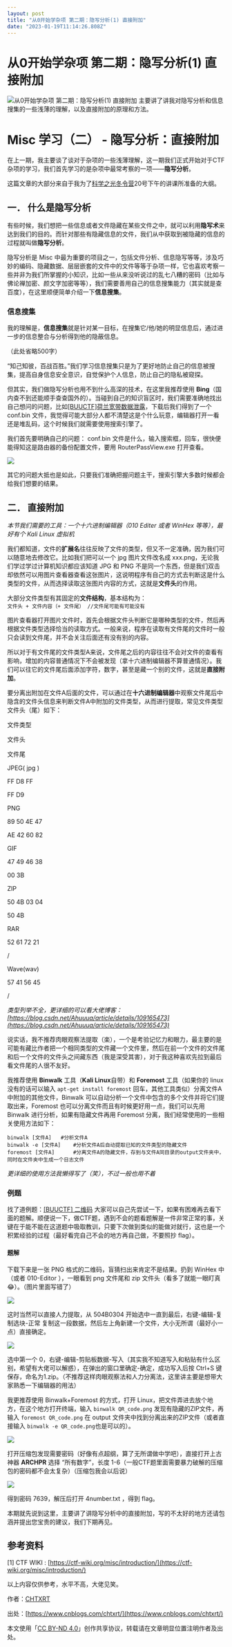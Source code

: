 ```yaml
---
layout: post
title: "从0开始学杂项 第二期：隐写分析(1) 直接附加"
date: "2023-01-19T11:14:26.808Z"
---
```

从0开始学杂项 第二期：隐写分析(1) 直接附加
========================

![从0开始学杂项 第二期：隐写分析(1) 直接附加](https://img2023.cnblogs.com/blog/2978268/202301/2978268-20230119153915639-1724795449.png) 主要讲了讲我对隐写分析和信息搜集的一些浅薄的理解，以及直接附加的原理和方法。

Misc 学习（二） - 隐写分析：直接附加
======================

在上一期，我主要谈了谈对于杂项的一些浅薄理解，这一期我们正式开始对于CTF杂项的学习，我们首先学习的是杂项中最常考察的一项——**隐写分析**。

这篇文章的大部分来自于我为了[科学之光冬令营](https://live.bilibili.com/22549246)20号下午的讲课所准备的大纲。

一． 什么是隐写分析
----------

有些时候，我们想把一些信息或者文件隐藏在某些文件之中，就可以利用**隐写术**来达到我们的目的。而针对那些有隐藏信息的文件，我们从中获取到被隐藏的信息的过程就叫做**隐写分析**。

隐写分析是 Misc 中最为重要的项目之一，包括文件分析、信息隐写等等，涉及巧妙的编码、隐藏数据、层层嵌套的文件中的文件等等于杂项一样，它也喜欢考察一些并非为我们所掌握的小知识，比如一些从来没听说过的乱七八糟的密码（比如与佛论禅加密、颜文字加密等等），我们需要善用自己的信息搜集能力（其实就是查百度），在这里顺便简单介绍一下**信息搜集**。

### 信息搜集

我的理解是，**信息搜集**就是针对某一目标，在搜集它/他/她的明显信息后，通过进一步的信息整合与分析得到他的隐蔽信息。

（此处省略500字）

“知己知彼，百战百胜。”我们学习信息搜集只是为了更好地防止自己的信息被搜集，提高自身信息安全意识，自觉保护个人信息，防止自己的隐私被窥探。

但其实，我们做隐写分析也用不到什么高深的技术，在这里我推荐使用 **Bing**（国内查不到还能顺手查查国外的）。当碰到自己的知识盲区时，我们需要准确地找出自己想问的问题，比如[\[BUUCTF\]荷兰宽带数据泄露](https://buuoj.cn/challenges#%E8%8D%B7%E5%85%B0%E5%AE%BD%E5%B8%A6%E6%95%B0%E6%8D%AE%E6%B3%84%E9%9C%B2)，下载后我们得到了一个 conf.bin 文件，我觉得可能大部分人都不清楚这是个什么玩意，编辑器打开一看还是堆乱码，这个时候我们就需要使用搜索引擎了。

我们首先要明确自己的问题： conf.bin 文件是什么，输入搜索框，回车，很快便能得知这是路由器的备份配置文件，要用 RouterPassView.exe 打开查看。

![](https://img2023.cnblogs.com/blog/2978268/202301/2978268-20230119153602231-63668320.png)

其它的问题大抵也是如此，只要我们准确把握问题主干，搜索引擎大多数时候都会给我们想要的结果。

二． 直接附加
-------

_本节我们需要的工具：一个十六进制编辑器（010 Editer 或者 WinHex 等等），最好有个 Kali Linux 虚拟机_

我们都知道，文件的**扩展名**往往反映了文件的类型，但又不一定准确，因为我们可以随意地去修改它。比如我们把可以一个 jpg 图片文件改名成 xxx.png，无论我们学过学过计算机知识都应该知道 JPG 和 PNG 不是同一个东西，但是我们双击却依然可以用图片查看器查看这张图片，这说明程序有自己的方式去判断这是什么类型的文件，从而选择读取这张图片内容的方式，这就是**文件头**的作用。

大部分文件类型有其固定的**文件结构**，基本结构为：  
`文件头 + 文件内容（+ 文件尾） //文件尾可能有可能没有`

图片查看器打开图片文件时，首先会根据文件头判断它是哪种类型的文件，然后再根据文件类型选择恰当的读取方式。一般来说，程序在读取有文件尾的文件时一般只会读到文件尾，并不会关注后面还有没有别的内容。

所以对于有文件尾的文件类型A来说，文件尾之后的内容往往不会对文件的查看有影响，增加的内容普通情况下不会被发现（拿十六进制编辑器不算普通情况）。我们可以往它的文件尾后面添加字符，数字，甚至是藏一个别的文件，这就是**直接附加**。

要分离出附加在文件A后面的文件，可以通过在**十六进制编辑器**中观察文件尾后中隐含的文件头信息来判断文件A中附加的文件类型，从而进行提取，常见文件类型文件头（尾）如下：

文件类型

文件头

文件尾

JPEG( jpg )

FF D8 FF

FF D9

PNG

89 50 4E 47

AE 42 60 82

GIF

47 49 46 38

00 3B

ZIP

50 4B 03 04

50 4B

RAR

52 61 72 21

/

Wave(wav)

57 41 56 45

/

_类型列举不全，更详细的可以看大佬博客：[https://blog.csdn.net/Ahuuua/article/details/109165473](https://blog.csdn.net/Ahuuua/article/details/109165473)_

说实话，我不推荐肉眼观察法提取（楽），一个是考验记忆力和眼力，最主要的是可能有藏比作者把一个相同类型的文件藏一个文件里，然后在前一个文件的文件尾和后一个文件的文件头之间藏东西（我是深受其害），对于我这种喜欢先拉到最后看文件尾的人很不友好。

我推荐使用 **Binwalk** 工具（**Kali Linux**自带）和 **Foremost** 工具（如果你的 linux 没有的话可以输入 `apt-get install foremost` 回车，其他工具类似）分离文件A中附加的其他文件，Binwalk 可以自动分析一个文件中包含的多个文件并将它们提取出来，Foremost 也可以分离文件而且有时候更好用一点，我们可以先用 Binwalk 进行分析，如果有隐藏文件再用 Foremost 分离，我们经常使用的一些相关使用方法如下：

    binwalk [文件A] 	#分析文件A
    binwalk -e [文件A] 	#分析文件A后自动提取已知的文件类型的隐藏文件
    foremost [文件A] 		#分离文件A的隐藏文件，存到与文件A同目录的output文件夹中，同时在文件夹中生成一个日志文件
    

_更详细的使用方法我懒得写了（笑），不过一般也用不着_

### 例题

找了道例题：[\[BUUCTF\] 二维码](https://buuoj.cn/challenges#%E4%BA%8C%E7%BB%B4%E7%A0%81) 大家可以自己先尝试一下，如果有困难再去看下面的题解。顺便说一下，做CTF题，遇到不会的题看题解是一件非常正常的事，关键在于能不能在这道题中吸取教训，只要下次做到类似的能做对就行，这也是一个积累经验的过程（最好看完自己不会的地方再自己做，不要照抄 flag）。

#### 题解

下载下来是一张 PNG 格式的二维码，盲猜扫出来肯定不是结果。扔到 WinHex 中（或者 010-Editor ），一眼看到 png 文件尾和 zip 文件头（看多了就能一眼盯真😂）。（图片里面写错了）

![](https://img2023.cnblogs.com/blog/2978268/202301/2978268-20230119153618949-1623364429.png)

这时当然可以直接人力提取，从 504B0304 开始选中一直到最后，右键-编辑-复制选块-正常 复制这一段数据，然后左上角新建一个文件，大小无所谓（最好小一点）直接确定。

![](https://img2023.cnblogs.com/blog/2978268/202301/2978268-20230119153627204-2080949696.png)

选中第一个 0，右键-编辑-剪贴板数据-写入（其实我不知道写入和粘贴有什么区别，希望有大佬可以解惑），在弹出的窗口里确定-确定，成功写入后按 Ctrl+S 键保存，命名为1.zip。（不推荐这样肉眼观察法和人力分离法，这里讲主要是想带大家熟悉一下编辑器的用法）

我更推荐使用 Binwalk+Foremost 的方式，打开 Linux，把文件弄进去放个地方，在这个地方打开终端，输入 `binwalk QR_code.png` 发现有隐藏的ZIP文件，再输入 `foremost QR_code.png` 在 output 文件夹中找到分离出来的ZIP文件（或者直接输入 `binwalk -e QR_code.png`也是可以的）。

![](https://img2023.cnblogs.com/blog/2978268/202301/2978268-20230119153700823-749556825.png)

打开压缩包发现需要密码（好像有点超纲，算了无所谓做中学吧），直接打开上古神器 **ARCHPR** 选择 “所有数字”，长度 1-6（一般CTF题里面需要暴力破解的压缩包的密码都不会太复杂）（压缩包我会以后说）

![](https://img2023.cnblogs.com/blog/2978268/202301/2978268-20230119153705987-214501114.png)

得到密码 7639，解压后打开 4number.txt ，得到 flag。

  

本期就先说到这里，主要讲了讲隐写分析中的直接附加，写的不太好的地方还请包涵并提出您宝贵的建议，我们下期再见。

参考资料
----

\[1\] CTF WIKI : [https://ctf-wiki.org/misc/introduction/](https://ctf-wiki.org/misc/introduction/)

以上内容仅供参考，水平不高，大佬见笑。

  

作者：[CHTXRT](https://www.cnblogs.com/chtxrt/)

出处：[https://www.cnblogs.com/chtxrt/](https://www.cnblogs.com/chtxrt/)

本文使用「[CC BY-ND 4.0](https://creativecommons.org/licenses/by-nd/4.0/)」创作共享协议，转载请在文章明显位置注明作者及出处。
